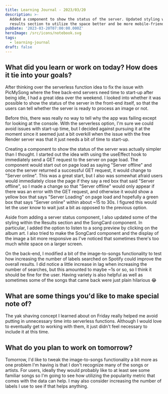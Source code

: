 ```yaml
---
title: Learning Journal - 2023/03/20
description: >-
  Added a component to show the status of the server. Updated styling within the
  results section to utilize the space better and be more mobile-friendly.
pubDate: '2023-03-20T07:00:00.000Z'
heroImage: /src/icons/notebook.svg
tags:
  - learning-journal
draft: false
---
```


## What did you learn or work on today? How does it tie into your goals?

After thinking over the serverless function idea to fix the issue with PicMySong where the free back-end servers need time to start-up after being idle, I had a great idea over the weekend. I looked into whether it was possible to show the status of the server in the front-end itself, so that the users can tell whether the server is ready to process an image or not.

Before this, there was really no way to tell why the app was failing except for looking at the console. With the serverless option, I'm sure we could avoid issues with start-up time, but I decided against pursuing it at the moment since it seemed just a bit overkill when the issue with the free Render server was that it just needs a bit of time to start-up.

Creating a component to show the status of the server was actually simpler than I thought. I started out the idea with using the useEffect hook to immediately send a GET request to the server on page load. The component would start out on page load as saying "Server offline" and once the server returned a successful GET request, it would change to "Server online". This was a great start, but I also was somewhat afraid users would immediately close the page if they say a red box that said "Server offline", so I made a change so that "Server offline" would only appear if there was an error with the GET request, and otherwise it would show a yellow box that says "Server Loading" on page load and hopefully a green box that says "Server online" within about ~15 to 30s. I figured this would let the user know to wait just a bit as opposed to the previous option.

Aside from adding a server status component, I also updated some of the styling within the Results section and the SongCard component. In particular, I added the option to listen to a song preview by clicking on the album art. I also tried to make the SongCard component and the display of the image a bit more responsive as I've noticed that sometimes there's too much white space on a larger screen.

On the back-end, I modified a bit of the image-to-songs functionality to test how increasing the number of labels searched on Spotify could improve the overall results. I did notice a little increase in lag when increasing the number of searches, but this amounted to maybe ~1s or so, so I think it should be fine for the user. Having variety is also helpful as well as sometimes some of the songs that came back were just plain hilarious 😂

## What are some things you'd like to make special note of?

The yak shaving concept I learned about on Friday really helped me avoid putting in unnecessary time into serverless functions. Although I would love to eventually get to working with them, it just didn't feel necessary to include it at this time.

## What do you plan to work on tomorrow?

Tomorrow, I'd like to tweak the image-to-songs functionality a bit more as one problem I'm having is that I don't recognize many of the songs or artists. For users, ideally they would probably like to at least see some familiar songs so I'm going to see how utilizing the popularity metric that comes with the data can help. I may also consider increasing the number of labels I use to see if that helps anything.
